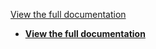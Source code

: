 [View the full documentation](https://nszti.github.io/hstim_pipeline/)


- <a href="https://nszti.github.io/hstim_pipeline/" target="_blank" rel="noopener">**View the full documentation**</a>
